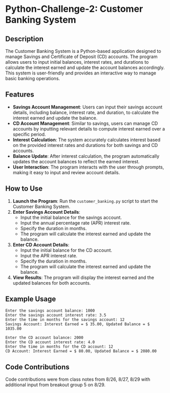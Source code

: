 # Python-Challenge-2: Customer Banking System

## Description

The Customer Banking System is a Python-based application designed to manage Savings and Certificate of Deposit (CD) accounts. The program allows users to input initial balances, interest rates, and durations to calculate the interest earned and update the account balances accordingly. This system is user-friendly and provides an interactive way to manage basic banking operations.

## Features

- **Savings Account Management**: Users can input their savings account details, including balance, interest rate, and duration, to calculate the interest earned and update the balance.
- **CD Account Management**: Similar to savings, users can manage CD accounts by inputting relevant details to compute interest earned over a specific period.
- **Interest Calculation**: The system accurately calculates interest based on the provided interest rates and durations for both savings and CD accounts.
- **Balance Update**: After interest calculation, the program automatically updates the account balances to reflect the earned interest.
- **User Interaction**: The program interacts with the user through prompts, making it easy to input and review account details.

## How to Use

1. **Launch the Program**: Run the `customer_banking.py` script to start the Customer Banking System.
2. **Enter Savings Account Details**:
   - Input the initial balance for the savings account.
   - Input the annual percentage rate (APR) interest rate.
   - Specify the duration in months.
   - The program will calculate the interest earned and update the balance.
3. **Enter CD Account Details**:
   - Input the initial balance for the CD account.
   - Input the APR interest rate.
   - Specify the duration in months.
   - The program will calculate the interest earned and update the balance.
4. **View Results**: The program will display the interest earned and the updated balances for both accounts.

## Example Usage

```
Enter the savings account balance: 1000
Enter the savings account interest rate: 3.5
Enter the time in months for the savings account: 12
Savings Account: Interest Earned = $ 35.00, Updated Balance = $ 1035.00

Enter the CD account balance: 2000
Enter the CD account interest rate: 4.0
Enter the time in months for the CD account: 12
CD Account: Interest Earned = $ 80.00, Updated Balance = $ 2080.00
```

## Code Contributions

Code contributions were from class notes from 8/26, 8/27, 8/29 with additional input from breakout group 5 on 8/29.
